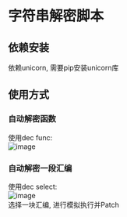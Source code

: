 # 字符串解密脚本

## 依赖安装
依赖unicorn, 需要pip安装unicorn库

## 使用方式
### 自动解密函数
使用dec func:  
![image](https://github.com/user-attachments/assets/22056d24-110d-4540-98b3-d2095ebea88a)

### 自动解密一段汇编
使用dec select:  
![image](https://github.com/user-attachments/assets/cd2bb072-083b-43b9-a86d-d3184df2951d)  
选择一块汇编, 进行模拟执行并Patch
